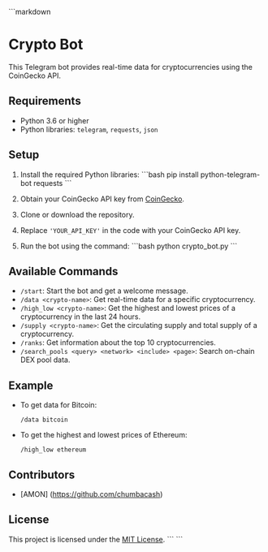 \```markdown
# Crypto Bot

This Telegram bot provides real-time data for cryptocurrencies using the CoinGecko API.

## Requirements

- Python 3.6 or higher
- Python libraries: `telegram`, `requests`, `json`

## Setup

1. Install the required Python libraries:
   \```bash
   pip install python-telegram-bot requests
   \```

2. Obtain your CoinGecko API key from [CoinGecko](https://www.coingecko.com/en/api).

3. Clone or download the repository.

4. Replace `'YOUR_API_KEY'` in the code with your CoinGecko API key.

5. Run the bot using the command:
   \```bash
   python crypto_bot.py
   \```

## Available Commands

- `/start`: Start the bot and get a welcome message.
- `/data <crypto-name>`: Get real-time data for a specific cryptocurrency.
- `/high_low <crypto-name>`: Get the highest and lowest prices of a cryptocurrency in the last 24 hours.
- `/supply <crypto-name>`: Get the circulating supply and total supply of a cryptocurrency.
- `/ranks`: Get information about the top 10 cryptocurrencies.
- `/search_pools <query> <network> <include> <page>`: Search on-chain DEX pool data.

## Example

- To get data for Bitcoin:
  ```
  /data bitcoin
  ```

- To get the highest and lowest prices of Ethereum:
  ```
  /high_low ethereum
  ```

## Contributors

- [AMON] (https://github.com/chumbacash)

## License

This project is licensed under the [MIT License](LICENSE).
\```
\```
